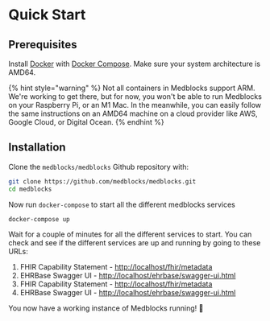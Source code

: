 # Quick Start

## Prerequisites

Install [Docker](https://www.docker.com/get-started) with [Docker Compose](https://docs.docker.com/compose/install/). Make sure your system architecture is AMD64.

{% hint style="warning" %}
Not all containers in Medblocks support ARM. We're working to get there, but for now, you won't be able to run Medblocks on your Raspberry Pi, or an M1 Mac. In the meanwhile, you can easily follow the same instructions on an AMD64 machine on a cloud provider like AWS, Google Cloud, or Digital Ocean.
{% endhint %}

## Installation

Clone the `medblocks/medblocks` Github repository with:

```bash
git clone https://github.com/medblocks/medblocks.git
cd medblocks
```

Now run `docker-compose` to start all the different medblocks services

```
docker-compose up
```

Wait for a couple of minutes for all the different services to start. You can check and see if the different services are up and running by going to these URLs:

1. FHIR Capability Statement - [http://localhost/fhir/metadata](http://localhost/fhir/metadata)
2. EHRBase Swagger UI - [http://localhost/ehrbase/swagger-ui.html](http://localhost/ehrbase/swagger-ui.html)
3. FHIR Capability Statement - [http://localhost/fhir/metadata](http://localhost/fhir/metadata)
4. EHRBase Swagger UI - [http://localhost/ehrbase/swagger-ui.html](http://localhost/ehrbase/swagger-ui.html)

You now have a working instance of Medblocks running! 🎉
